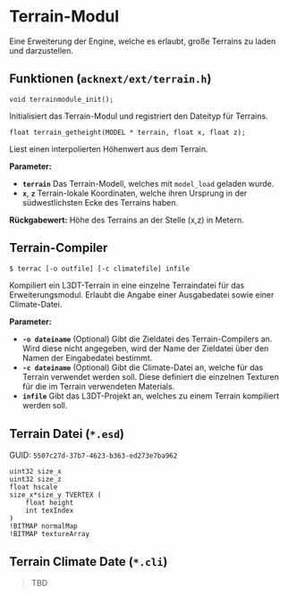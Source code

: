# Terrain-Modul

Eine Erweiterung der Engine, welche es erlaubt, große Terrains zu laden und
darzustellen.

## Funktionen (`acknext/ext/terrain.h`)
```ack
void terrainmodule_init();
```
Initialisiert das Terrain-Modul und registriert den Dateityp für Terrains.

```ack
float terrain_getheight(MODEL * terrain, float x, float z);
```
Liest einen interpolierten Höhenwert aus dem Terrain.

**Parameter:**
- **`terrain`**
  Das Terrain-Modell, welches mit `model_load` geladen wurde.
- **`x`**, **`z`**
  Terrain-lokale Koordinaten, welche ihren Ursprung in der
	südwestlichsten Ecke des Terrains haben.

**Rückgabewert:** Höhe des Terrains an der Stelle (x,z) in Metern.

## Terrain-Compiler

```bash
$ terrac [-o outfile] [-c climatefile] infile
```

Kompiliert ein L3DT-Terrain in eine einzelne Terraindatei für das
Erweiterungsmodul. Erlaubt die Angabe einer Ausgabedatei sowie einer
Climate-Datei.

**Parameter:**
- **`-o dateiname`** (Optional)
  Gibt die Zieldatei des Terrain-Compilers an. Wird diese nicht angegeben,
	wird der Name der Zieldatei über den Namen der Eingabedatei bestimmt.
- **`-c dateiname`** (Optional)
  Gibt die Climate-Datei an, welche für das Terrain verwendet werden soll.
	Diese definiert die einzelnen Texturen für die im Terrain verwendeten Materials.
- **`infile`**
  Gibt das L3DT-Projekt an, welches zu einem Terrain kompiliert werden soll.

## Terrain Datei (`*.esd`)
GUID: `5507c27d-37b7-4623-b363-ed273e7ba962`

```
uint32 size_x
uint32 size_z
float hscale
size_x*size_y TVERTEX (
	float height
	int texIndex
)
!BITMAP normalMap
!BITMAP textureArray
```

## Terrain Climate Date (`*.cli`)
> TBD
